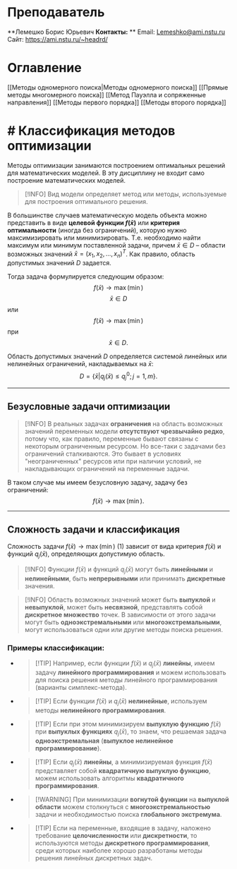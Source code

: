 # Преподаватель
**Лемешко Борис Юрьевич 
**Контакты:** **
Email: Lemeshko@ami.nstu.ru 
Сайт: https://ami.nstu.ru/~headrd/ 

# Оглавление
[[Методы одномерного поиска|Методы одномерного поиска]]
[[Прямые методы многомерного поиска]]
[[Метод Пауэлла и сопряженные направления]]
[[Методы первого порядка]]
[[Методы второго порядка]]

# # Классификация методов оптимизации

Методы оптимизации занимаются построением оптимальных решений для математических моделей. В эту дисциплину не входит само построение математических моделей.

> [!INFO] Вид модели определяет метод или методы, используемые для построения оптимального решения.

В большинстве случаев математическую модель объекта можно представить в виде **целевой функции $f(\bar{x})$** или **критерия оптимальности** (иногда без ограничений), которую нужно максимизировать или минимизировать. Т.е. необходимо найти максимум или минимум поставленной задачи, причем $\bar{x} \in D$ – области возможных значений $\bar{x} = (x_1, x_2, \dots, x_n)^T$. Как правило, область допустимых значений $D$ задается.

Тогда задача формулируется следующим образом:
$$f(\bar{x}) \rightarrow \max (\min)$$
$$\bar{x} \in D$$
или
$$f(\bar{x}) \rightarrow \max (\min)$$
при
$$\bar{x} \in D.$$

Область допустимых значений $D$ определяется системой линейных или нелинейных ограничений, накладываемых на $\bar{x}$:
$$D = \{\bar{x} | q_j(\bar{x}) \le q_j^0; j = 1,m\}.$$

---

## Безусловные задачи оптимизации

> [!INFO] В реальных задачах **ограничения** на область возможных значений переменных модели **отсутствуют чрезвычайно редко**, потому что, как правило, переменные бывают связаны с некоторым ограниченным ресурсом. Но все-таки с задачами без ограничений сталкиваются. Это бывает в условиях "неограниченных" ресурсов или при наличии условий, не накладывающих ограничений на переменные задачи.

В таком случае мы имеем безусловную задачу, задачу без ограничений:
$$f(\bar{x}) \rightarrow \max (\min).$$

---

## Сложность задачи и классификация

Сложность задачи $f(\bar{x}) \rightarrow \max (\min)$ (1) зависит от вида критерия $f(\bar{x})$ и функций $q_j(\bar{x})$, определяющих допустимую область.

> [!INFO] Функции $f(\bar{x})$ и функций $q_j(\bar{x})$ могут быть **линейными** и **нелинейными**, быть **непрерывными** или принимать **дискретные** значения.

> [!INFO] Область возможных значений может быть **выпуклой** и **невыпуклой**, может быть **несвязной**, представлять собой **дискретное множество** точек. В зависимости от этого задачи могут быть **одноэкстремальными** или **многоэкстремальными**, могут использоваться одни или другие методы поиска решения.

### Примеры классификации:

*   > [!TIP] Например, если функции $f(\bar{x})$ и $q_j(\bar{x})$ **линейны**, имеем задачу **линейного программирования** и можем использовать для поиска решения методы линейного программирования (варианты симплекс-метода).

*   > [!TIP] Если функции $f(\bar{x})$ и $q_j(\bar{x})$ **нелинейные**, используем методы **нелинейного программирования**.

*   > [!TIP] Если при этом минимизируем **выпуклую функцию** $f(\bar{x})$ при **выпуклых функциях** $q_j(\bar{x})$, то знаем, что решаемая задача **одноэкстремальная** (**выпуклое нелинейное программирование**).

*   > [!TIP] Если $q_j(\bar{x})$ **линейны**, а минимизируемая функция $f(\bar{x})$ представляет собой **квадратичную выпуклую функцию**, можем использовать алгоритмы **квадратичного программирования**.

*   > [!WARNING] При минимизации **вогнутой функции** на **выпуклой области** можем столкнуться с **многоэкстремальностью** задачи и необходимостью поиска **глобального экстремума**.

*   > [!TIP] Если на переменные, входящие в задачу, наложено требование **целочисленности** или **дискретности**, то используются методы **дискретного программирования**, среди которых наиболее хорошо разработаны методы решения линейных дискретных задач.